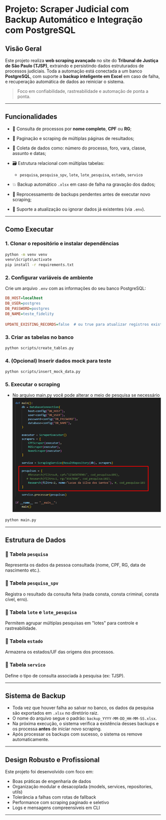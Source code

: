 # Projeto: Scraper Judicial com Backup Automático e Integração com PostgreSQL

## Visão Geral

Este projeto realiza **web scraping avançado** no site do **Tribunal de Justiça de São Paulo (TJSP)**, extraindo e persistindo dados estruturados de processos judiciais. Toda a automação está conectada a um banco **PostgreSQL**, com suporte a **backup inteligente em Excel** em caso de falha, e recuperação automática de dados ao reiniciar o sistema.

> Foco em confiabilidade, rastreabilidade e automação de ponta a ponta.

---

## Funcionalidades

* 📄 Consulta de processos por **nome completo**, **CPF** ou **RG**;
* 🔁 Paginação e scraping de múltiplas páginas de resultados;
* 🧾 Coleta de dados como: número do processo, foro, vara, classe, assunto e datas;
* 🗃️ Estrutura relacional com múltiplas tabelas:

  * `pesquisa`, `pesquisa_spv`, `lote`, `lote_pesquisa`, `estado`, `servico`
* 💥 Backup automático `.xlsx` em caso de falha na gravação dos dados;
* 🔁 Reprocessamento de backups pendentes antes de executar novo scraping;
* 🔄 Suporte a atualização ou ignorar dados já existentes (via `.env`).

---

## Como Executar

### 1. Clonar o repositório e instalar dependências

```bash
python -m venv venv
venv\Scripts\activate
pip install -r requirements.txt
```

### 2. Configurar variáveis de ambiente

Crie um arquivo `.env` com as informações do seu banco PostgreSQL:

```ini
DB_HOST=localhost
DB_USER=postgres
DB_PASSWORD=postgres
DB_NAME=teste_fidelity

UPDATE_EXISTING_RECORDS=false  # ou true para atualizar registros existentes
```

### 3. Criar as tabelas no banco

```bash
python scripts/create_tables.py
```

### 4. (Opcional) Inserir dados mock para teste

```bash
python scripts/insert_mock_data.py
```

### 5. Executar o scraping
- No arquivo main.py você pode alterar o meio de pesquisa se necessário
![alt text](image.png)
```bash
python main.py
```

---

## Estrutura de Dados

### 🔹 Tabela `pesquisa`

Representa os dados da pessoa consultada (nome, CPF, RG, data de nascimento etc.).

### 🔹 Tabela `pesquisa_spv`

Registra o resultado da consulta feita (nada consta, consta criminal, consta cível, erro).

### 🔹 Tabela `lote` e `lote_pesquisa`

Permitem agrupar múltiplas pesquisas em "lotes" para controle e rastreabilidade.

### 🔹 Tabela `estado`

Armazena os estados/UF das origens dos processos.

### 🔹 Tabela `servico`

Define o tipo de consulta associada à pesquisa (ex: TJSP).

---

## Sistema de Backup

* Toda vez que houver falha ao salvar no banco, os dados da pesquisa são exportados em `.xlsx` no diretório raiz.
* O nome do arquivo segue o padrão: `backup_YYYY-MM-DD_HH-MM-SS.xlsx`.
* Na próxima execução, o sistema verifica a existência desses backups e os processa **antes** de iniciar novo scraping.
* Após processar os backups com sucesso, o sistema os remove automaticamente.

---

## Design Robusto e Profissional

Este projeto foi desenvolvido com foco em:

* Boas práticas de engenharia de dados
* Organização modular e desacoplada (models, services, repositories, utils)
* Tolerância a falhas com rotas de fallback
* Performance com scraping paginado e seletivo
* Logs e mensagens compreensíveis em CLI

---